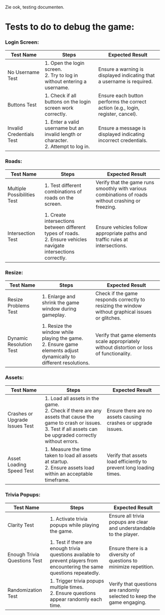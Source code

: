 Zie ook, testing documenten.

# Tests to do to debug the game:
### Login Screen:
| Test Name                 | Steps                                                       | Expected Result                                         |
|---------------------------|-------------------------------------------------------------|----------------------------------------------------------|
| No Username Test          | 1. Open the login screen.<br>2. Try to log in without entering a username. | Ensure a warning is displayed indicating that a username is required. |
| Buttons Test              | 1. Check if all buttons on the login screen work correctly. | Ensure each button performs the correct action (e.g., login, register, cancel). |
| Invalid Credentials Test | 1. Enter a valid username but an invalid length or character.<br>2. Attempt to log in. | Ensure a message is displayed indicating incorrect credentials. |

### Roads:
| Test Name                    | Steps                                                       | Expected Result                                         |
|------------------------------|-------------------------------------------------------------|----------------------------------------------------------|
| Multiple Possibilities Test | 1. Test different combinations of roads on the screen.      | Verify that the game runs smoothly with various combinations of roads without crashing or freezing. |
| Intersection Test            | 1. Create intersections between different types of roads.<br>2. Ensure vehicles navigate intersections correctly. | Ensure vehicles follow appropriate paths and traffic rules at intersections. |

### Resize:
| Test Name               | Steps                                                       | Expected Result                                         |
|-------------------------|-------------------------------------------------------------|----------------------------------------------------------|
| Resize Problems Test   | 1. Enlarge and shrink the game window during gameplay.      | Check if the game responds correctly to resizing the window without graphical issues or glitches. |
| Dynamic Resolution Test | 1. Resize the window while playing the game.<br>2. Ensure game elements adjust dynamically to different resolutions. | Verify that game elements scale appropriately without distortion or loss of functionality. |

### Assets:
| Test Name                         | Steps                                                       | Expected Result                                         |
|-----------------------------------|-------------------------------------------------------------|----------------------------------------------------------|
| Crashes or Upgrade Issues Test   | 1. Load all assets in the game.<br>2. Check if there are any assets that cause the game to crash or issues.<br>3. Test if all assets can be upgraded correctly without errors. | Ensure there are no assets causing crashes or upgrade issues. |
| Asset Loading Speed Test         | 1. Measure the time taken to load all assets at startup.<br>2. Ensure assets load within an acceptable timeframe. | Verify that assets load efficiently to prevent long loading times. |

### Trivia Popups:
| Test Name               | Steps                                                       | Expected Result                                         |
|-------------------------|-------------------------------------------------------------|----------------------------------------------------------|
| Clarity Test            | 1. Activate trivia popups while playing the game.           | Ensure all trivia popups are clear and understandable to the player. |
| Enough Trivia Questions Test | 1. Test if there are enough trivia questions available to prevent players from encountering the same questions repeatedly. | Ensure there is a diversity of questions to minimize repetition. |
| Randomization Test      | 1. Trigger trivia popups multiple times.<br>2. Ensure questions appear randomly each time. | Verify that questions are randomly selected to keep the game engaging. |
